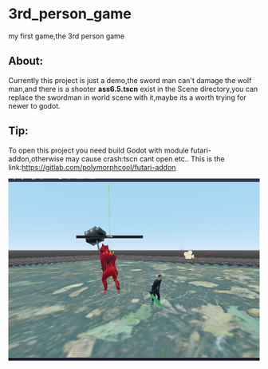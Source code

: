 # 3rd_person_game
my first game,the 3rd person game

## About:

Currently this project is just a demo,the sword man can't damage the wolf man,and there is a shooter **ass6.5.tscn** exist in the Scene directory,you can replace the swordman in world scene with it,maybe its a worth trying for newer to godot.
    
## Tip:

To open this project you need build Godot with module futari-addon,otherwise may cause crash:tscn cant open etc..
This is the link:https://gitlab.com/polymorphcool/futari-addon   




![image](https://github.com/epth/3rd_person_game/blob/master/image/readme1.png)
